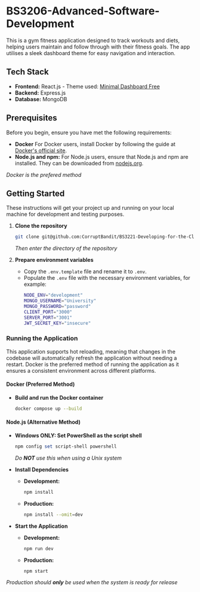 # BS3206-Advanced-Software-Development

This is a gym fitness application designed to track workouts and diets, helping users maintain and follow through with their fitness goals. The app utilises a sleek dashboard theme for easy navigation and interaction.

## Tech Stack

- **Frontend:** React.js - Theme used: [Minimal Dashboard Free](https://mui.com/store/items/minimal-dashboard-free/)
- **Backend:** Express.js
- **Database:** MongoDB

## Prerequisites

Before you begin, ensure you have met the following requirements:
- **Docker** For Docker users, install Docker by following the guide at [Docker's official site](https://docs.docker.com/get-docker/).
- **Node.js and npm:** For Node.js users, ensure that Node.js and npm are installed. They can be downloaded from [nodejs.org](https://nodejs.org/).

_Docker is the prefered method_

## Getting Started

These instructions will get your project up and running on your local machine for development and testing purposes.

1. **Clone the repository**
   ```bash
   git clone git@github.com:CorruptBandit/BS3221-Developing-for-the-Cloud.git
   ```

   _Then enter the directory of the repository_

2. **Prepare environment variables**
   - Copy the `.env.template` file and rename it to `.env`.
   - Populate the `.env` file with the necessary environment variables, for example:
     ```sh
     NODE_ENV="development"
     MONGO_USERNAME="University"
     MONGO_PASSWORD="password"
     CLIENT_PORT="3000"
     SERVER_PORT="3001"
     JWT_SECRET_KEY="insecure"
     ```

### Running the Application
This application supports hot reloading, meaning that changes in the codebase will automatically refresh the application without needing a restart. Docker is the preferred method of running the application as it ensures a consistent environment across different platforms.

#### Docker (Preferred Method)
- **Build and run the Docker container**
  ```bash
  docker compose up --build
  ```

#### Node.js (Alternative Method)
- **Windows ONLY: Set PowerShell as the script shell**
  ```powershell
  npm config set script-shell powershell
  ```

  _Do **NOT** use this when using a Unix system_

- **Install Dependencies**
  - **Development:**
    ```bash
    npm install
    ```
  - **Production:**
    ```bash
    npm install --omit=dev
    ```

- **Start the Application**
  - **Development:**
    ```bash
    npm run dev
    ```
  - **Production:**
    ```bash
    npm start
    ```
    
_Production should **only** be used when the system is ready for release_
